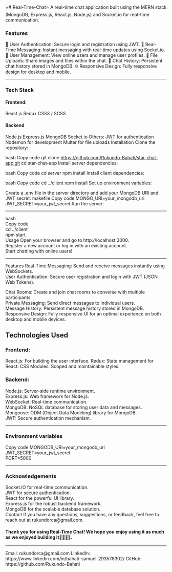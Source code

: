 ⭐# Real-Time-Chat⭐
A real-time chat application built using the MERN stack (MongoDB, Express.js, React.js, Node.js) and Socket.io for real-time communication.

<h3>Features</h3>
🔐 User Authentication: Secure login and registration using JWT.
💬 Real-Time Messaging: Instant messaging with real-time updates using Socket.io.
👥 User Management: View online users and manage user profiles.
📂 File Uploads: Share images and files within the chat.
📜 Chat History: Persistent chat history stored in MongoDB.
🌐 Responsive Design: Fully responsive design for desktop and mobile.
<hr>
<h3>Tech Stack</h3>
<h4>Frontend:</h4>
React.js
Redux
CSS3 / SCSS
<h4>Backend</h4>
Node.js
Express.js
MongoDB
Socket.io
Others:
JWT for authentication
Nodemon for development
Multer for file uploads
Installation
Clone the repository:

bash
Copy code
git clone https://github.com/Rukundo-Bahati/star-chat-app.git
cd star-chat-app
Install server dependencies:

bash
Copy code
cd server
npm install
Install client dependencies:

bash
Copy code
cd ../client
npm install
Set up environment variables:

Create a .env file in the server directory and add your MongoDB URI and JWT secret:
makefile
Copy code
MONGO_URI=your_mongodb_uri
JWT_SECRET=your_jwt_secret
Run the server:

<hr>

bash
<br>
Copy code
<br>
cd ../client
<br>
npm start
<br>
Usage
Open your browser and go to http://localhost:3000.
<br>
Register a new account or log in with an existing account.
<br>
Start chatting with online users!
<hr>
Features
Real-Time Messaging: Send and receive messages instantly using WebSockets.
<br>
User Authentication: Secure user registration and login with JWT (JSON Web Tokens).
<br>

Chat Rooms: Create and join chat rooms to converse with multiple participants.
<br>
Private Messaging: Send direct messages to individual users.
<br>
Message History: Persistent message history stored in MongoDB.
<br>
Responsive Design: Fully responsive UI for an optimal experience on both desktop and mobile devices.
<br>
<h2>Technologies Used</h2>
<h3>Frontend:</h3>

React.js: For building the user interface.
Redux: State management for React.
CSS Modules: Scoped and maintainable styles.

<h3>Backend:</h3>

Node.js: Server-side runtime environment.
<br>
Express.js: Web framework for Node.js.
<br>
WebSocket: Real-time communication.
<br>
MongoDB: NoSQL database for storing user data and messages.
<br>
Mongoose: ODM (Object Data Modeling) library for MongoDB.
<br>
JWT: Secure authentication mechanism.
<hr>
<h3>Environment variables</h3>
Copy code
MONGODB_URI=your_mongodb_uri
<br>
JWT_SECRET=your_jwt_secret
<br>
PORT=5000
<br>
<hr>
<h3>Acknowledgements</h3>
Socket.IO for real-time communication.
<br>
JWT for secure authentication.
<br>
React for the powerful UI library.
<br>
Express.js for the robust backend framework.
<br>
MongoDB for the scalable database solution.
<br>
Contact
If you have any questions, suggestions, or feedback, feel free to reach out at rukundorca@gmail.com.

<h4>Thank you for using Real-Time Chat! We hope you enjoy using it as much as we enjoyed building it🎇🎇🎇🎇.</h4>
<hr>
Email: rukundorca@gmail.com
LinkedIn: https://www.linkedin.com/in/bahati-samuel-293578302/
GitHub: https://github.com/Rukundo-Bahati
